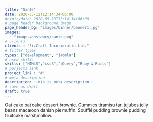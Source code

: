 ```yaml
---
title: "Sante"
date: 2020-05-12T12:14:34+06:00
#expirydate: 2020-05-13T12:14:34+06:00
# page header background image
page_header_bg: "images/banner/banner1.jpg"
images: 
  - "images/dostawcy/sante.png"
# clients
clients : "BizCraft Incorporatin Ltd."
# filter types
types: ["development", "joomla"]
# used skills
skills: ["HTML5","css3","jQuery","Ruby & Rails"]
# porjects link
project_link : "#"
# meta description
description: "This is meta description."
# save as draft
draft: true
---
```


Oat cake oat cake dessert brownie. Gummies tiramisu tart jujubes jelly beans macaroon danish pie muffin. Soufflé pudding brownie pudding fruitcake marshmallow.